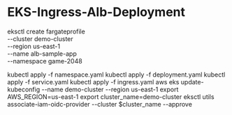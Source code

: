# EKS-Ingress-Alb-Deployment
eksctl create fargateprofile \
    --cluster demo-cluster \
    --region us-east-1 \
    --name alb-sample-app \
    --namespace game-2048
    

kubectl apply -f namespace.yaml
kubectl apply -f deployment.yaml
kubectl apply -f service.yaml
kubectl apply -f ingress.yaml
aws eks update-kubeconfig --name demo-cluster --region us-east-1
export AWS_REGION=us-east-1
export cluster_name=demo-cluster
eksctl utils associate-iam-oidc-provider --cluster $cluster_name --approve
